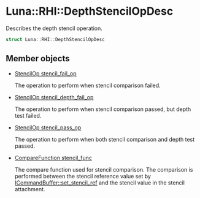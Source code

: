# Luna::RHI::DepthStencilOpDesc
Describes the depth stencil operation. 

```c++
struct Luna::RHI::DepthStencilOpDesc
```

## Member objects
* [StencilOp stencil_fail_op](struct_luna_1_1_r_h_i_1_1_depth_stencil_op_desc_1a879d0a1ef151f4c5855ec1570ebc4757.md)

    The operation to perform when stencil comparison failed. 

* [StencilOp stencil_depth_fail_op](struct_luna_1_1_r_h_i_1_1_depth_stencil_op_desc_1a8620c55b03f982f980a09c2e2f84edb0.md)

    The operation to perform when stencil comparison passed, but depth test failed. 

* [StencilOp stencil_pass_op](struct_luna_1_1_r_h_i_1_1_depth_stencil_op_desc_1a3ba7ea7c1047f3f4f816063a56d59f8d.md)

    The operation to perform when both stencil comparison and depth test passed. 

* [CompareFunction stencil_func](struct_luna_1_1_r_h_i_1_1_depth_stencil_op_desc_1a3473d43f66d2ac9ff3b91f81aa93ed55.md)

    The compare function used for stencil comparison. The comparison is performed between the stencil reference value set by [ICommandBuffer::set_stencil_ref](struct_luna_1_1_r_h_i_1_1_i_command_buffer_1a02299becd77ad76f7ce0e8ebf47003e1.md) and the stencil value in the stencil attachment. 

